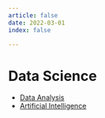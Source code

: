 ```yaml
---
article: false
date: 2022-03-01
index: false

---
```


# Data Science

- [Data Analysis](da/)
- [Artificial Intelligence](ai/)

